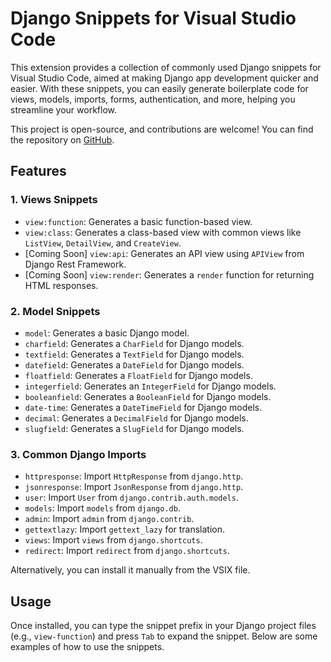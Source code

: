 # Django Snippets for Visual Studio Code

This extension provides a collection of commonly used Django snippets for Visual Studio Code, aimed at making Django app development quicker and easier. With these snippets, you can easily generate boilerplate code for views, models, imports, forms, authentication, and more, helping you streamline your workflow.

This project is open-source, and contributions are welcome! You can find the repository on [GitHub](https://github.com/amscnc/django-snippets).

## Features

### 1. **Views Snippets**
- `view:function`: Generates a basic function-based view.
- `view:class`: Generates a class-based view with common views like `ListView`, `DetailView`, and `CreateView`.
- [Coming Soon] `view:api`: Generates an API view using `APIView` from Django Rest Framework.
- [Coming Soon] `view:render`: Generates a `render` function for returning HTML responses.

### 2. **Model Snippets**
- `model`: Generates a basic Django model.
- `charfield`: Generates a `CharField` for Django models.
- `textfield`: Generates a `TextField` for Django models.
- `datefield`: Generates a `DateField` for Django models.
- `floatfield`: Generates a `FloatField` for Django models.
- `integerfield`: Generates an `IntegerField` for Django models.
- `booleanfield`: Generates a `BooleanField` for Django models.
- `date-time`: Generates a `DateTimeField` for Django models.
- `decimal`: Generates a `DecimalField` for Django models.
- `slugfield`: Generates a `SlugField` for Django models.

<!-- ### 3. **Forms & Validation Snippets**
- `form`: Generates a form class with fields.
- `model-form`: Generates a form based on a model using `ModelForm`.
- `form-field`: Adds a form field like `CharField`, `IntegerField`, etc. -->

### 3. **Common Django Imports**
- `httpresponse`: Import `HttpResponse` from `django.http`.
- `jsonresponse`: Import `JsonResponse` from `django.http`.
- `user`: Import `User` from `django.contrib.auth.models`.
- `models`: Import `models` from `django.db`.
- `admin`: Import `admin` from `django.contrib`.
- `gettextlazy`: Import `gettext_lazy` for translation.
- `views`: Import `views` from `django.shortcuts`.
- `redirect`: Import `redirect` from `django.shortcuts`.

<!-- ### 5. **Authentication Snippets**
- `login-required`: Adds a `login_required` decorator to a view function.
- `user-authentication`: Generates a user authentication check. -->

<!-- ### 6. **URL Snippets**
- `url-path`: Import `path` from `django.urls`.
- `url-reverse`: Import `reverse` from `django.urls`. -->

<!-- ### 7. **Miscellaneous Snippets**
- `admin-register`: Registers a model with the Django admin interface. -->

<!-- ## Installation

1. Open Visual Studio Code.
2. Go to the Extensions view (`Ctrl+Shift+X` or `Cmd+Shift+X`).
3. Search for "Django Snippets" and click Install. -->

Alternatively, you can install it manually from the VSIX file.

## Usage

Once installed, you can type the snippet prefix in your Django project files (e.g., `view-function`) and press `Tab` to expand the snippet. Below are some examples of how to use the snippets.

<!-- ### Example 1: Function View
Type `view:function` and press `Tab` to expand it into a basic function-based view:

```python

def my_view(request):
    return HttpResponse("Hello, World!") -->

